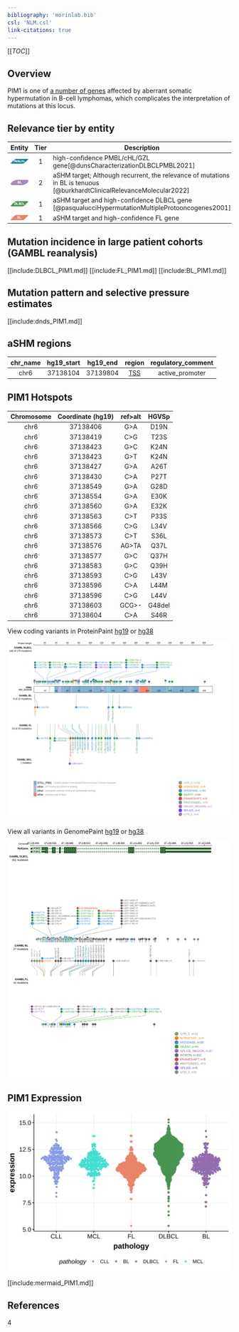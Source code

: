 ```yaml
---
bibliography: 'morinlab.bib'
csl: 'NLM.csl'
link-citations: true
---
```

[[_TOC_]]

## Overview
PIM1 is one of [a number of genes](https://github.com/morinlab/LLMPP/wiki/ashm) affected by aberrant somatic hypermutation in B-cell lymphomas, which complicates the interpretation of mutations at this locus.


## Relevance tier by entity

|Entity|Tier|Description                           |
|:------:|:----:|--------------------------------------|
|![PMBL](images/icons/PMBL_tier1.png)|1|high-confidence PMBL/cHL/GZL gene[@dunsCharacterizationDLBCLPMBL2021]|
|![BL](images/icons/BL_tier2.png)    |2 | aSHM target; Although recurrent, the relevance of mutations in BL is tenuous [@burkhardtClinicalRelevanceMolecular2022]|
|![DLBCL](images/icons/DLBCL_tier1.png) |1 | aSHM target and high-confidence DLBCL gene            [@pasqualucciHypermutationMultipleProtooncogenes2001]|
|![FL](images/icons/FL_tier1.png)    |1 | aSHM target and high-confidence FL gene               |

## Mutation incidence in large patient cohorts (GAMBL reanalysis)

[[include:DLBCL_PIM1.md]]
[[include:FL_PIM1.md]]
[[include:BL_PIM1.md]]

## Mutation pattern and selective pressure estimates

[[include:dnds_PIM1.md]]

## aSHM regions

|chr_name|hg19_start|hg19_end|region                                                                                   |regulatory_comment|
|:--------:|:----------:|:--------:|:-----------------------------------------------------------------------------------------:|:------------------:|
|chr6    |37138104  |37139804|[TSS](https://genome.ucsc.edu/s/rdmorin/GAMBL%20hg19?position=chr6%3A37138104%2D37139804)|active_promoter   |



## PIM1 Hotspots

| Chromosome |Coordinate (hg19) | ref>alt | HGVSp | 
 | :---:| :---: | :--: | :---: |
| chr6 | 37138406 | G>A | D19N |
| chr6 | 37138419 | C>G | T23S |
| chr6 | 37138423 | G>C | K24N |
| chr6 | 37138423 | G>T | K24N |
| chr6 | 37138427 | G>A | A26T |
| chr6 | 37138430 | C>A | P27T |
| chr6 | 37138549 | G>A | G28D |
| chr6 | 37138554 | G>A | E30K |
| chr6 | 37138560 | G>A | E32K |
| chr6 | 37138563 | C>T | P33S |
| chr6 | 37138566 | C>G | L34V |
| chr6 | 37138573 | C>T | S36L |
| chr6 | 37138576 | AG>TA | Q37L |
| chr6 | 37138577 | G>C | Q37H |
| chr6 | 37138583 | G>C | Q39H |
| chr6 | 37138593 | C>G | L43V |
| chr6 | 37138596 | C>A | L44M |
| chr6 | 37138596 | C>G | L44V |
| chr6 | 37138603 | GCG>- | G48del |
| chr6 | 37138604 | C>A | S46R |

View coding variants in ProteinPaint [hg19](https://morinlab.github.io/LLMPP/GAMBL/PIM1_protein.html)  or [hg38](https://morinlab.github.io/LLMPP/GAMBL/PIM1_protein_hg38.html)

![](images/proteinpaint/PIM1_NM_002648.svg)

View all variants in GenomePaint [hg19](https://morinlab.github.io/LLMPP/GAMBL/PIM1.html)  or [hg38](https://morinlab.github.io/LLMPP/GAMBL/PIM1_hg38.html)

![](images/proteinpaint/PIM1.svg)

## PIM1 Expression
![](images/gene_expression/PIM1_by_pathology.svg)
<!-- ORIGIN: pasqualucciHypermutationMultipleProtooncogenes2001a -->
<!-- BL: burkhardtClinicalRelevanceMolecular2022b -->
<!-- BL: burkhardtClinicalRelevanceMolecular2022b -->
<!-- DLBCL: pasqualucciHypermutationMultipleProtooncogenes2001a -->

[[include:mermaid_PIM1.md]]

## References
4
<!-- PMBL: dunsCharacterizationDLBCLPMBL2021b -->
